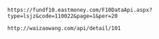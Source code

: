     

    https://fundf10.eastmoney.com/F10DataApi.aspx?type=lsjz&code=110022&page=1&per=20

    http://waizaowang.com/api/detail/101



